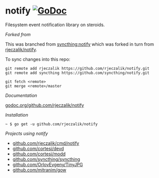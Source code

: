 notify [![GoDoc](https://godoc.org/github.com/rjeczalik/notify?status.svg)](https://godoc.org/github.com/rjeczalik/notify)
======

Filesystem event notification library on steroids.

*Forked from*

This was branched from [syncthing:notify](https://github.com/syncthing:notify) which was forked in turn from [rjeczalik/notify](https://github.com/rjeczalik/notify).

To sync changes into this repo:

```shell
git remote add rjeczalik https://github.com/rjeczalik/notify.git
git remote add syncthing https://github.com/syncthing/notify.git

git fetch <remote>
git merge <remote>/master
```

*Documentation*

[godoc.org/github.com/rjeczalik/notify](https://godoc.org/github.com/rjeczalik/notify)

*Installation*

```
~ $ go get -u github.com/rjeczalik/notify
```

*Projects using notify*

- [github.com/rjeczalik/cmd/notify](https://godoc.org/github.com/rjeczalik/cmd/notify)
- [github.com/cortesi/devd](https://github.com/cortesi/devd)
- [github.com/cortesi/modd](https://github.com/cortesi/modd)
- [github.com/syncthing/syncthing](https://github.com/syncthing/syncthing)
- [github.com/OrlovEvgeny/TinyJPG](https://github.com/OrlovEvgeny/TinyJPG)
- [github.com/mitranim/gow](https://github.com/mitranim/gow)
